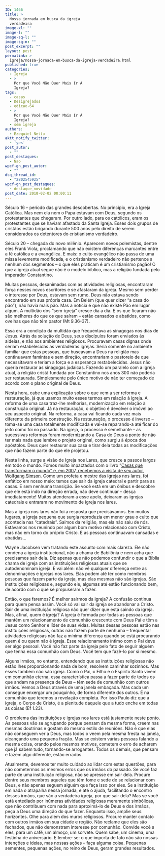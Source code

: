 ```yaml
---
ID: 1466
title: >
  Nossa jornada em busca da igreja
  verdadeira
image-xl: ""
image-l: ""
image-sq-l: ""
image-sq-m: ""
post_excerpt: ""
layout: post
permalink: >
  igreja/nossa-jornada-em-busca-da-igreja-verdadeira.html
published: true
categories:
  - Igreja
  - >
    Por que Você Não Quer Mais Ir À
    Igreja?
tags:
  - casas
  - Desigrejados
  - edicao-64
  - >
    Por que Você Não Quer Mais Ir À
    Igreja?
  - sem igreja
authors:
  - Ezequiel Netto
aktt_notify_twitter:
  - 'yes'
post_autor:
  - ""
post_destaques:
  - Nao
wpcf-gn_post_autor:
  - ""
dsq_thread_id:
  - "2802545925"
wpcf-gn_post_destaques:
  - destaque_novidade
post_date: 2010-02-02 00:00:11
---
```

Século 16 – período das grandes descobertas. No princípio, era a Igreja Católica. Mas nem ela nem o Papa estavam com Deus, segundo os protestantes que chegaram. Por outro lado, para os católicos, eram os protestantes que se haviam afastado da Santa Igreja. Esses dois grupos de cristãos estão brigando durante 500 anos pelo direito de serem considerados os detentores do cristianismo verdadeiro.

Século 20 – chegada do novo milênio. Aparecem novos polemistas, dentre eles Frank Viola, proclamando que não existem diferenças marcantes entre a fé católica e a evangélica. E mais: o culto evangélico não passa de uma missa levemente modificada, e o cristianismo verdadeiro não pertence a nenhum dos segmentos – o que eles praticam é um cristianismo pagão! O que a igreja atual segue não é o modelo bíblico, mas a religião fundada pelo imperador Constantino.

Muitas pessoas, desanimadas com as atividades religiosas, encontraram força nesses novos escritores e se afastaram da igreja. Mesmo sem perder o interesse por Deus, estavam sem rumo. Deus não estava sendo encontrado em sua própria casa. Em Belém (que quer dizer “a casa do pão”), não havia mais pão. Mas a notícia é que não existe Pão em lugar algum. A multidão dos “sem-igreja” cresce dia a dia. E os que ficaram não são melhores do que os que saíram – estão cansados e abatidos, como ovelhas que não têm pastor (Mt 9.36-37).

Essa era a condição da multidão que frequentava as sinagogas nos dias de Jesus. Atrás da solução de Deus, seus discípulos foram enviados às aldeias, e não aos ambientes religiosos. Procuravam casas dignas onde seriam estabelecidas as verdadeiras igrejas. Seria somente no ambiente familiar que estas pessoas, que buscavam a Deus na religião mas continuavam famintas e sem direção, encontrariam o pastoreio de que necessitavam e teriam a força e a esperança restabelecidas. Jesus não queria restaurar as sinagogas judaicas. Fazendo um paralelo com a igreja atual, a religião cristã fundada por Constantino nos anos 300 não poderia ser restaurada. Simplesmente pelo único motivo de não ter começado de acordo com o plano original de Deus.

Nesta hora, cabe uma explicação sobre o que vem a ser reforma e restauração, já que usamos muito esses termos em relação à igreja. A reforma de uma casa traz-lhe melhorias, modernização em relação à construção original. Já na restauração, o objetivo é devolver o imóvel ao seu aspecto original. Na reforma, a casa vai ficando cada vez mais diferente da primeira construção. Na restauração, o processo é inverso – toma-se uma casa totalmente modificada e vai-se reparando-a até ficar do jeito como foi no passado. Na igreja, o processo é semelhante – as sucessivas reformas foram modernizando a Casa de Deus a ponto de não ter mais nada que lembre o projeto original, como surgiu à época dos apóstolos. Deus quer restaurar sua casa e tirar dela todas as modificações que não fazem parte do que ele projetou.

Nesta linha, surge a visão de Igreja nos Lares, que cresce a passos largos em todo o mundo. Fomos muito impactados com o livro “<a title="Conferência “Casas que Transformam o Mundo – Igreja nos lares”" href="http://www.gruponews.com.br/eventos/conferencias/casas-que-transformam-o-mundo-igreja-nos-lares">Casas que transformam o mundo” e, em 2007, recebemos a visita de seu autor, Wolfgang Simson</a>. Como um profeta e mestre das igrejas nos lares, foi enfático em nosso meio: temos que sair da igreja catedral e partir para as casas. E sem nenhuma transição. Se você está em um ônibus e descobre que ele está indo na direção errada, não deve continuar – desça imediatamente! Muitos atenderam a esse apelo, deixaram as igrejas catedrais e entraram no movimento de igreja nos lares.

Mas a igreja nos lares não foi a resposta que precisávamos. Em muitos lugares, a igreja pequena que surgia reproduzia em menor grau o culto que acontecia nas “catedrais”. Saímos da religião, mas ela não saiu de nós. Estávamos nos reunindo por algum bom motivo relacionado com Cristo, mas não em torno do próprio Cristo. E as pessoas continuavam cansadas e abatidas...

Wayne Jacobsen vem tratando este assunto com mais clareza. Ele não condena a igreja institucional, não a chama de Babilônia e nem acha que precisamos sair dela. Diz apenas que não podemos confundir o que a Bíblia chama de igreja com as instituições religiosas atuais que se autodenominam igreja. E vai além: não vê qualquer diferença entre as denominações e igrejas nos lares. Elas podem até ter como membros pessoas que fazem parte da igreja, mas elas mesmas não são igrejas. São instituições religiosas e, segundo ele, algumas até estão funcionando bem, de acordo com o que se propuseram a fazer.

Então, o que faremos? É melhor sairmos da igreja? A confusão continua para quem pensa assim. Você só vai sair da igreja se abandonar a Cristo. Sair de uma instituição religiosa não quer dizer que está saindo da igreja. Mas, afinal, quem é igreja? A igreja é formada por todas as pessoas que mantêm um relacionamento de comunhão crescente com Deus Pai e têm a Jesus como Senhor e líder de suas vidas. Muitas dessas pessoas estão nas instituições religiosas, outras não fazem parte de nenhuma – frequentar atividades religiosas não faz a mínima diferença quando se está procurando quem é ou quem não é igreja. Esse relacionamento íntimo com o Pai deve ser algo pessoal. Você não faz parte da igreja pelo fato de seguir alguém que tenha essa comunhão com Deus. Você tem que fazê-lo por si mesmo.

Alguns irmãos, no entanto, entendendo que as instituições religiosas não estão lhes proporcionando nada de bom, resolvem caminhar sozinhos. Mas esses também não são igreja. Como o Pai, o Filho e o Espírito Santo vivem em comunhão eterna, essa característica passa a fazer parte de todos os que andam na presença de Deus – têm sede de comunhão com outros irmãos. Vemos a Deus através de uma janela embaçada. Mas cada um consegue enxergar um pouquinho, de forma diferente dos outros. É na comunhão que teremos a revelação completa. Por isso Paulo diz que a igreja, o Corpo de Cristo, é a plenitude daquele que a tudo enche em todas as coisas (Ef 1.23).

O problema das instituições e igrejas nos lares está justamente neste ponto. As pessoas vão se agrupando porque pensam da mesma forma, creem nas mesmas doutrinas e gostam do mesmo estilo de reuniões. Não é que elas não conseguem ver a Deus, mas todos o veem pela mesma fresta na janela, alcançando uma pequena fração. Mas se existem várias pessoas falando a mesma coisa, orando pelos mesmos motivos, cometem o erro de acharem que já sabem tudo, tornando-se arrogantes. Todos os demais, que pensam e fazem algo diferente, estão errados.

Atualmente, devemos ter muito cuidado ao lidar com estas questões, para não cometermos os mesmos erros que os irmãos do passado. Se você faz parte de uma instituição religiosa, não se apresse em sair dela. Procure dentre seus membros aqueles que têm fome e sede de se relacionar com Deus, e não apenas seguem alguém que faça isso por eles. Se a instituição em nada o atrapalha nessa jornada, e até o ajuda, facilitando o encontro desses irmãos, que são a verdadeira igreja, por que sair dela? Mas se você está entediado por inúmeras atividades religiosas meramente simbólicas, que não contribuem com nada para aproximá-lo de Deus e dos irmãos, peça a Deus uma direção do que fazer. Enquanto isso, amplie seus horizontes. Olhe para além dos muros religiosos. Procure manter contato com outros irmãos em sua cidade e região. Não reclame que eles são fechados, que não demonstram interesse por comunhão. Convide você a eles, para um café, um almoço, um sorvete. Quem sabe, um cinema, uma festinha de aniversário. E lembre-se: o que importa de fato não são nossas intenções e ideias, mas nossas ações – faça alguma coisa. Pequenas sementes, pequenas ações, no reino de Deus, geram grandes resultados.